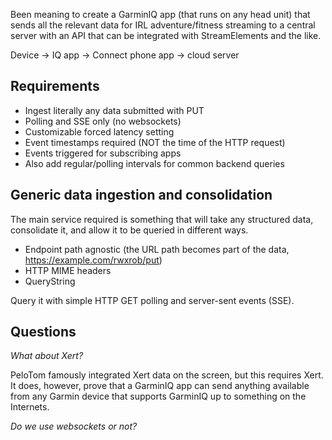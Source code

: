 Been meaning to create a GarminIQ app (that runs on any head unit) that sends all the relevant data for IRL adventure/fitness streaming to a central server with an API that can be integrated with StreamElements and the like.

Device -> IQ app -> Connect phone app -> cloud server

## Requirements

- Ingest literally any data submitted with PUT
- Polling and SSE only (no websockets)
- Customizable forced latency setting
- Event timestamps required (NOT the time of the HTTP request)
- Events triggered for subscribing apps
- Also add regular/polling intervals for common backend queries

## Generic data ingestion and consolidation

The main service required is something that will take any structured data, consolidate it, and allow it to be queried in different ways.

- Endpoint path agnostic (the URL path becomes part of the data, https://example.com/rwxrob/put)
- HTTP MIME headers
- QueryString

Query it with simple HTTP GET polling and server-sent events (SSE).
## Questions

*What about Xert?*

PeloTom famously integrated Xert data on the screen, but this requires Xert. It does, however, prove that a GarminIQ app can send anything available from any Garmin device that supports GarminIQ up to something on the Internets.

*Do we use websockets or not?*

